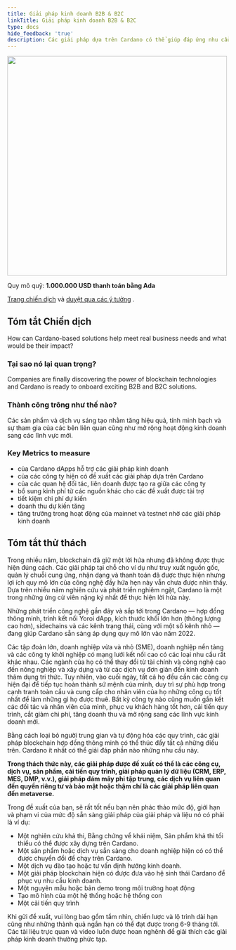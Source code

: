 ```yaml
---
title: Giải pháp kinh doanh B2B & B2C
linkTitle: Giải pháp kinh doanh B2B & B2C
type: docs
hide_feedback: 'true'
description: Các giải pháp dựa trên Cardano có thể giúp đáp ứng nhu cầu kinh doanh thực tế như thế nào và tác động của chúng sẽ như thế nào?
---
```


<img src="https://cardano.ideascale.com/community-library/accounts/93/936143/Public/13-Business-Solutions-B2B--B2C-7b4b0f.png" style="width:500px;height500px">

Quy mô quỹ: **1.000.000 USD thanh toán bằng Ada**

[Trang chiến dịch](https://cardano.ideascale.com/c/idea/382660) và [duyệt qua các ý tưởng](https://cardano.ideascale.com/c/campaigns/26445/stage/all/ideas/unspecified) .

## Tóm tắt Chiến dịch

How can Cardano-based solutions help meet real business needs and what would be their impact?

### Tại sao nó lại quan trọng?

Companies are finally discovering the power of blockchain technologies and Cardano is ready to onboard exciting B2B and B2C solutions.

### Thành công trông như thế nào?

Các sản phẩm và dịch vụ sáng tạo nhằm tăng hiệu quả, tính minh bạch và sự tham gia của các bên liên quan cũng như mở rộng hoạt động kinh doanh sang các lĩnh vực mới.

### Key Metrics to measure

- của Cardano dApps hỗ trợ các giải pháp kinh doanh
- của các công ty hiện có đề xuất các giải pháp dựa trên Cardano
- của các quan hệ đối tác, liên doanh được tạo ra giữa các công ty
- bổ sung kinh phí từ các nguồn khác cho các đề xuất được tài trợ
- tiết kiệm chi phí dự kiến
- doanh thu dự kiến tăng
- tăng trưởng trong hoạt động của mainnet và testnet nhờ các giải pháp kinh doanh

## Tóm tắt thử thách

Trong nhiều năm, blockchain đã giữ một lời hứa nhưng đã không được thực hiện đúng cách. Các giải pháp tại chỗ cho ví dụ như truy xuất nguồn gốc, quản lý chuỗi cung ứng, nhận dạng và thanh toán đã được thực hiện nhưng lợi ích quy mô lớn của công nghệ đầy hứa hẹn này vẫn chưa được nhìn thấy. Dựa trên nhiều năm nghiên cứu và phát triển nghiêm ngặt, Cardano là một trong những ứng cử viên nặng ký nhất để thực hiện lời hứa này.

Những phát triển công nghệ gần đây và sắp tới trong Cardano — hợp đồng thông minh, trình kết nối Yoroi dApp, kích thước khối lớn hơn (thông lượng cao hơn), sidechains và các kênh trạng thái, cùng với một số kênh nhỏ — đang giúp Cardano sẵn sàng áp dụng quy mô lớn vào năm 2022.

Các tập đoàn lớn, doanh nghiệp vừa và nhỏ (SME), doanh nghiệp nền tảng và các công ty khởi nghiệp có mạng lưới kết nối cao có các loại nhu cầu rất khác nhau. Các ngành của họ có thể thay đổi từ tài chính và công nghệ cao đến nông nghiệp và xây dựng và từ các dịch vụ đơn giản đến kinh doanh thâm dụng tri thức. Tuy nhiên, vào cuối ngày, tất cả họ đều cần các công cụ hiện đại để tiếp tục hoàn thành sứ mệnh của mình, duy trì sự phù hợp trong cạnh tranh toàn cầu và cung cấp cho nhân viên của họ những công cụ tốt nhất để làm những gì họ được thuê. Bất kỳ công ty nào cũng muốn gắn kết các đối tác và nhân viên của mình, phục vụ khách hàng tốt hơn, cải tiến quy trình, cắt giảm chi phí, tăng doanh thu và mở rộng sang các lĩnh vực kinh doanh mới.

Bằng cách loại bỏ người trung gian và tự động hóa các quy trình, các giải pháp blockchain hợp đồng thông minh có thể thúc đẩy tất cả những điều trên. Cardano ít nhất có thể giải đáp phần nào những nhu cầu này.

**Trong thách thức này, các giải pháp được đề xuất có thể là các công cụ, dịch vụ, sản phẩm, cải tiến quy trình, giải pháp quản lý dữ liệu (CRM, ERP, MES, DMP, v.v.), giải pháp đám mây phi tập trung, các dịch vụ liên quan đến quyền riêng tư và bảo mật hoặc thậm chí là các giải pháp liên quan đến metaverse.**

Trong đề xuất của bạn, sẽ rất tốt nếu bạn nên phác thảo mức độ, giới hạn và phạm vi của mức độ sẵn sàng giải pháp của giải pháp và liệu nó có phải là ví dụ:

- Một nghiên cứu khả thi, Bằng chứng về khái niệm, Sản phẩm khả thi tối thiểu có thể được xây dựng trên Cardano.
- Một sản phẩm hoặc dịch vụ sẵn sàng cho doanh nghiệp hiện có có thể được chuyển đổi để chạy trên Cardano.
- Một dịch vụ đào tạo hoặc tư vấn định hướng kinh doanh.
- Một giải pháp blockchain hiện có được đưa vào hệ sinh thái Cardano để phục vụ nhu cầu kinh doanh.
- Một nguyên mẫu hoặc bản demo trong môi trường hoạt động
- Tạo mô hình của một hệ thống hoặc hệ thống con
- Một cải tiến quy trình

Khi gửi đề xuất, vui lòng bao gồm tầm nhìn, chiến lược và lộ trình dài hạn cũng như những thành quả ngắn hạn có thể đạt được trong 6-9 tháng tới. Các tài liệu trực quan và video luôn được hoan nghênh để giải thích các giải pháp kinh doanh thường phức tạp.
